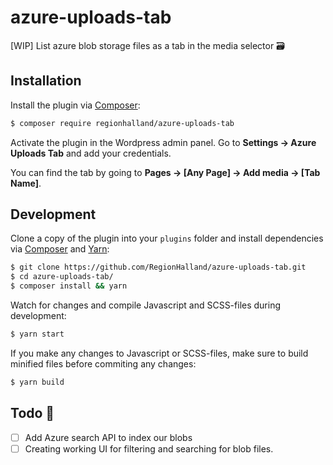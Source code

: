 # azure-uploads-tab
[WIP] List azure blob storage files as a tab in the media selector 🗃

## Installation

Install the plugin via [Composer](https://getcomposer.org/): 

```sh
$ composer require regionhalland/azure-uploads-tab
```

Activate the plugin in the Wordpress admin panel. Go to **Settings → Azure Uploads Tab** and add your credentials.

You can find the tab by going to **Pages → [Any Page] → Add media → [Tab Name]**.

## Development

Clone a copy of the plugin into your `plugins` folder and install dependencies via [Composer](https://getcomposer.org/) and [Yarn](https://yarnpkg.com/):

```sh
$ git clone https://github.com/RegionHalland/azure-uploads-tab.git
$ cd azure-uploads-tab/
$ composer install && yarn
```

Watch for changes and compile Javascript and SCSS-files during development:

```sh
$ yarn start
```

If you make any changes to Javascript or SCSS-files, make sure to build minified files before commiting any changes:

```sh
$ yarn build
```

## Todo 🎈
- [ ] Add Azure search API to index our blobs
- [ ] Creating working UI for filtering and searching for blob files.